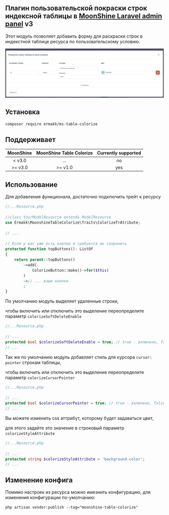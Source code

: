 ## Плагин пользовательской покраски строк индексной таблицы в  [MoonShine Laravel admin panel](https://moonshine-laravel.com) v3

Этот модуль позволяет добавить форму для раскраски строк в индекстной таблице ресурса по пользовательскому условию.

<picture>
  <source media="(prefers-color-scheme: dark)" srcset="./art/1.png">
  <source media="(prefers-color-scheme: light)" srcset="./art/1.png">
  <img alt="cover" src="./art/1.png">
</picture>

## Установка
```shell
composer require ermakk/ms-table-colorize
```


## Поддерживает

| MoonShine | MoonShine Table Colorize | Currently supported |
|:---------:|:------------------------:|:-------------------:|
|  < v3.0   |           ...            |         no          |
| \>= v3.0  |         >= v1.0          |         yes         |


## Использование

Для добавления функционала, достаточно подключить трейт к ресурсу
```php
//...Resource.php

//class YourModelResource extends ModelResource
use Ermakk\MoonshineTableColorize\Traits\ColorizeTrAtribute;

// ...

// Если у вас уже есть кнопки и требуется их сохранить
protected function topButtons(): ListOf
{
    return parent::topButtons()
        ->add(
            ColorizeButton::make()->for($this)
        )
        ->// ... ваши кнопки
        ;
}

```

По умолчанию модуль выделяет удаленные строки, 

чтобы включить или отключить это выделение переопределите параметр `colorizeSoftDeleteEnable`

```php
//...Resource.php

// ...
protected bool $colorizeSoftDeleteEnable = true; // true - включено, false - выключено
// ... 
```

Так же по умолчанию модуль добавляет стиль для курсора `cursor: pointer` строкам таблицы,

чтобы включить или отключить это выделение переопределите параметр `colorizeCursorPointer`

```php
//...Resource.php

// ...
protected bool $colorizeCursorPointer = true; // true - включено, false - выключено
// ... 
```

Вы можете изменить css аттрибут, которому будет задаваться цвет,

для этого задайте это значение в строковый параметр `colorizeStyleAttribute`

```php
//...Resource.php

// ...
protected string $colorizeStyleAttribute = 'background-color';
// ... 
```



## Изменение конфига

Помимо настроек из ресурса можно имезнить конфигурацию, для изменения конфигурации по-умолчанию:

```shell
php artisan vendor:publish --tag="moonshine-table-colorize"
```